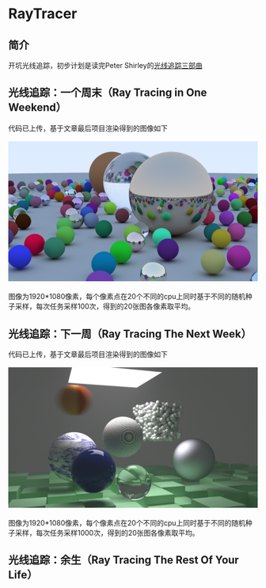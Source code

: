 # RayTracer
## 简介
开坑光线追踪，初步计划是读完Peter Shirley的[光线追踪三部曲](https://github.com/RayTracing/InOneWeekend)
## 光线追踪：一个周末（Ray Tracing in One Weekend）
代码已上传，基于文章最后项目渲染得到的图像如下<br><br>
![](/img/out1.png)<br><br>
图像为1920*1080像素，每个像素点在20个不同的cpu上同时基于不同的随机种子采样，每次任务采样100次，得到的20张图各像素取平均。<br>

## 光线追踪：下一周（Ray Tracing The Next Week）
代码已上传，基于文章最后项目渲染得到的图像如下<br><br>
![](/img/out2.png)<br><br>
图像为1920*1080像素，每个像素点在20个不同的cpu上同时基于不同的随机种子采样，每次任务采样1000次，得到的20张图各像素取平均。<br>

## 光线追踪：余生（Ray Tracing The Rest Of Your Life）
